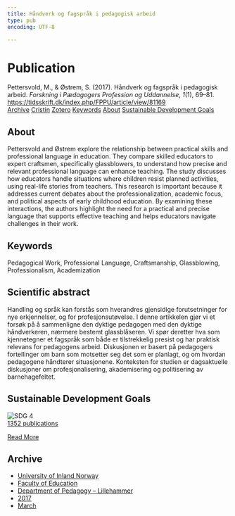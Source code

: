 ```yaml
---
title: Håndverk og fagspråk i pedagogisk arbeid
type: pub
encoding: UTF-8

---
```

<h1>Publication</h1>
<article id="csl-bib-container-ZITGVZ7P" class="csl-bib-container">
  <div class="csl-bib-body"> <div class="csl-entry">Pettersvold, M., &#38; Østrem, S. (2017). Håndverk og fagspråk i pedagogisk arbeid. <i>Forskning i Pædagogers Profession og Uddannelse</i>, <i>1</i>(1), 69–81. <a href="https://tidsskrift.dk/index.php/FPPU/article/view/81169">https://tidsskrift.dk/index.php/FPPU/article/view/81169</a></div> </div>
  <div class="csl-bib-buttons">
    <a href="#taxonomy-article-ZITGVZ7P" alt="archive" class="csl-bib-button">Archive</a>
    <a href="https://app.cristin.no/results/show.jsf?id=1457008" alt="Cristin" class="csl-bib-button">Cristin</a>
    <a href="http://zotero.org/groups/5881554/items/ZITGVZ7P" alt="Zotero" class="csl-bib-button">Zotero</a>
    <a href="#keywords-article-ZITGVZ7P" alt="keywords" class="csl-bib-button">Keywords</a>
    <a href="#about-article-ZITGVZ7P" alt="about_pub" class="csl-bib-button">About</a>
    <a href="#sdg-article-ZITGVZ7P" alt="sdg" class="csl-bib-button">Sustainable Development Goals</a>
  </div>
  <div id="csl-bib-meta-container-ZITGVZ7P"></div>
</article>
<div id="csl-bib-meta-ZITGVZ7P" class="csl-bib-meta">
  <article id="about-article-ZITGVZ7P" class="about_pub-article">
    <h1>About</h1>
    Pettersvold and Østrem explore the relationship between practical skills and professional language in education. They compare skilled educators to expert craftsmen, specifically glassblowers, to understand how precise and relevant professional language can enhance teaching. The study discusses how educators handle situations where children resist planned activities, using real-life stories from teachers. This research is important because it addresses current debates about the professionalization, academic focus, and political aspects of early childhood education. By examining these interactions, the authors highlight the need for a practical and precise language that supports effective teaching and helps educators navigate challenges in their work.
  </article>
  <article id="keywords-article-ZITGVZ7P" class="keywords-article">
    <h1>Keywords</h1>
    Pedagogical Work, Professional Language, Craftsmanship, Glassblowing, Professionalism, Academization
  </article>
  <article id="abstract-article-ZITGVZ7P" class="abstract-article">
    <h1>Scientific abstract</h1>
    Handling og språk kan forstås som hverandres gjensidige forutsetninger for nye erkjennelser, og for profesjonsutøvelse. I denne artikkelen gjør vi et forsøk på å sammenligne den dyktige pedagogen med den dyktige håndverkeren, nærmere bestemt glassblåseren. Vi spør deretter hva som kjennetegner et fagspråk som både er tilstrekkelig presist og har praktisk relevans for pedagogens arbeid. Diskusjonen er basert på pedagogers fortellinger om barn som motsetter seg det som er planlagt, og om hvordan pedagogene håndterer situasjonene. Konteksten for studien er dagsaktuelle diskusjoner om profesjonalisering, akademisering og politisering av barnehagefeltet.
  </article>
  <article id="sdg-article-ZITGVZ7P" class="sdg-article">
    <h1>Sustainable Development Goals</h1>
    <div class="sdg-container"><div id="sdg4" class="sdg">
        <img src="{{< params subfolder >}}images/sdg/sdg04_en.png" class="image" alt="SDG 4">
        <div class="sdg-overlay">
          <a href="/en/archive/?key=?sdg=4#archive" class="sdg-publication-count"><span>1352</span> publications</a>
          <p><a href="https://sdgs.un.org/goals/goal4" class="sdg-read-more">Read More</a></p>
        </div>
      </div></div>
  </article>
  <article id="taxonomy-article-ZITGVZ7P" class="taxonomy-article">
    <h1>Archive</h1>
    <ul>
      <li>
        <a href="/en/archive/?key=3DCRN523">University of Inland Norway</a>
      </li>
      <li>
        <a href="/en/archive/?key=WYNZA47F">Faculty of Education</a>
      </li>
      <li>
        <a href="/en/archive/?key=L8MA547R">Department of Pedagogy – Lillehammer</a>
      </li>
      <li>
        <a href="/en/archive/?key=HCCH4BKG">2017</a>
      </li>
      <li>
        <a href="/en/archive/?key=B67PEMVC">March</a>
      </li>
    </ul>
  </article>
</div>
